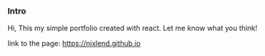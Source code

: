 ### Intro

Hi, This my simple portfolio created with react. Let me know what you think!

link to the page: https://nixlend.github.io
